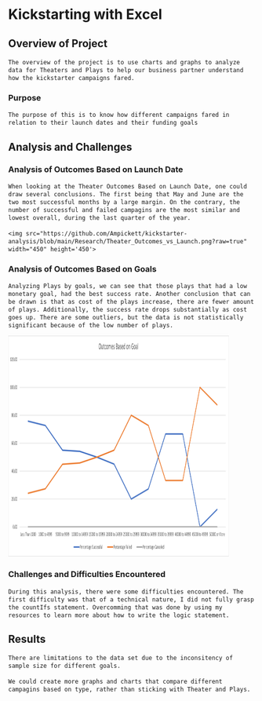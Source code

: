 # Kickstarting with Excel

## Overview of Project

    The overview of the project is to use charts and graphs to analyze data for Theaters and Plays to help our business partner understand how the kickstarter campaigns fared. 


### Purpose

    The purpose of this is to know how different campaigns fared in relation to their launch dates and their funding goals

## Analysis and Challenges

### Analysis of Outcomes Based on Launch Date

    When looking at the Theater Outcomes Based on Launch Date, one could draw several conclusions. The first being that May and June are the two most successful months by a large margin. On the contrary, the number of successful and failed campagins are the most similar and lowest overall, during the last quarter of the year.
    
    <img src="https://github.com/Ampickett/kickstarter-analysis/blob/main/Research/Theater_Outcomes_vs_Launch.png?raw=true" width="450" height='450'>


  


### Analysis of Outcomes Based on Goals

    Analyzing Plays by goals, we can see that those plays that had a low monetary goal, had the best success rate. Another conclusion that can be drawn is that as cost of the plays increase, there are fewer amount of plays. Additionally, the success rate drops substantially as cost goes up. There are some outliers, but the data is not statistically significant because of the low number of plays. 
   <img src="https://github.com/Ampickett/kickstarter-analysis/blob/main/Research/Outcomes_vs_Goals.png?raw=true" width="450" height='450'>


### Challenges and Difficulties Encountered

    During this analysis, there were some difficulties encountered. The first difficulty was that of a technical nature, I did not fully grasp the countIfs statement. Overcomming that was done by using my resources to learn more about how to write the logic statement. 

## Results

    There are limitations to the data set due to the inconsitency of sample size for different goals. 

    We could create more graphs and charts that compare different campagins based on type, rather than sticking with Theater and Plays.


